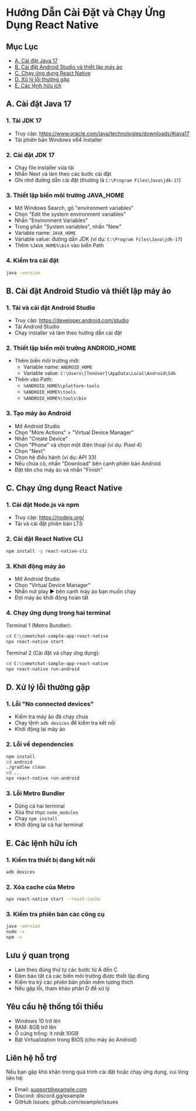 # Hướng Dẫn Cài Đặt và Chạy Ứng Dụng React Native

## Mục Lục
- [A. Cài đặt Java 17](#a-cài-đặt-java-17)
- [B. Cài đặt Android Studio và thiết lập máy ảo](#b-cài-đặt-android-studio-và-thiết-lập-máy-ảo)
- [C. Chạy ứng dụng React Native](#c-chạy-ứng-dụng-react-native)
- [D. Xử lý lỗi thường gặp](#d-xử-lý-lỗi-thường-gặp)
- [E. Các lệnh hữu ích](#e-các-lệnh-hữu-ích)

## A. Cài đặt Java 17

### 1. Tải JDK 17
- Truy cập: https://www.oracle.com/java/technologies/downloads/#java17
- Tải phiên bản Windows x64 Installer

### 2. Cài đặt JDK 17
- Chạy file installer vừa tải
- Nhấn Next và làm theo các bước cài đặt
- Ghi nhớ đường dẫn cài đặt (thường là `C:\Program Files\Java\jdk-17`)

### 3. Thiết lập biến môi trường JAVA_HOME
- Mở Windows Search, gõ "environment variables"
- Chọn "Edit the system environment variables"
- Nhấn "Environment Variables"
- Trong phần "System variables", nhấn "New"
- Variable name: `JAVA_HOME`
- Variable value: đường dẫn JDK (ví dụ: `C:\Program Files\Java\jdk-17`)
- Thêm `%JAVA_HOME%\bin` vào biến Path

### 4. Kiểm tra cài đặt
```bash
java -version
```

## B. Cài đặt Android Studio và thiết lập máy ảo

### 1. Tải và cài đặt Android Studio
- Truy cập: https://developer.android.com/studio
- Tải Android Studio
- Chạy installer và làm theo hướng dẫn cài đặt

### 2. Thiết lập biến môi trường ANDROID_HOME
- Thêm biến môi trường mới:
  - Variable name: `ANDROID_HOME`
  - Variable value: `C:\Users\[TenUser]\AppData\Local\Android\Sdk`
- Thêm vào Path:
  - `%ANDROID_HOME%\platform-tools`
  - `%ANDROID_HOME%\tools`
  - `%ANDROID_HOME%\tools\bin`

### 3. Tạo máy ảo Android
- Mở Android Studio
- Chọn "More Actions" > "Virtual Device Manager"
- Nhấn "Create Device"
- Chọn "Phone" và chọn một điện thoại (ví dụ: Pixel 4)
- Chọn "Next"
- Chọn hệ điều hành (ví dụ: API 33)
- Nếu chưa có, nhấn "Download" bên cạnh phiên bản Android
- Đặt tên cho máy ảo và nhấn "Finish"

## C. Chạy ứng dụng React Native

### 1. Cài đặt Node.js và npm
- Truy cập: https://nodejs.org/
- Tải và cài đặt phiên bản LTS

### 2. Cài đặt React Native CLI
```bash
npm install -g react-native-cli
```

### 3. Khởi động máy ảo
- Mở Android Studio
- Chọn "Virtual Device Manager"
- Nhấn nút play ▶️ bên cạnh máy ảo bạn muốn chạy
- Đợi máy ảo khởi động hoàn tất

### 4. Chạy ứng dụng trong hai terminal

Terminal 1 (Metro Bundler):
```bash
cd C:\cometchat-sample-app-react-native
npx react-native start
```

Terminal 2 (Cài đặt và chạy ứng dụng):
```bash
cd C:\cometchat-sample-app-react-native
npx react-native run-android
```

## D. Xử lý lỗi thường gặp

### 1. Lỗi "No connected devices"
- Kiểm tra máy ảo đã chạy chưa
- Chạy lệnh `adb devices` để kiểm tra kết nối
- Khởi động lại máy ảo

### 2. Lỗi về dependencies
```bash
npm install
cd android
./gradlew clean
cd ..
npx react-native run-android
```

### 3. Lỗi Metro Bundler
- Dừng cả hai terminal
- Xóa thư mục `node_modules`
- Chạy `npm install`
- Khởi động lại cả hai terminal

## E. Các lệnh hữu ích

### 1. Kiểm tra thiết bị đang kết nối
```bash
adb devices
```

### 2. Xóa cache của Metro
```bash
npx react-native start --reset-cache
```

### 3. Kiểm tra phiên bản các công cụ
```bash
java -version
node -v
npm -v
```

## Lưu ý quan trọng
- Làm theo đúng thứ tự các bước từ A đến C
- Đảm bảo tất cả các biến môi trường được thiết lập đúng
- Kiểm tra kỹ các phiên bản phần mềm tương thích
- Nếu gặp lỗi, tham khảo phần D để xử lý

## Yêu cầu hệ thống tối thiểu
- Windows 10 trở lên
- RAM: 8GB trở lên
- Ổ cứng trống: ít nhất 10GB
- Bật Virtualization trong BIOS (cho máy ảo Android)

## Liên hệ hỗ trợ
Nếu bạn gặp khó khăn trong quá trình cài đặt hoặc chạy ứng dụng, vui lòng liên hệ:
- Email: support@example.com
- Discord: discord.gg/example
- GitHub Issues: github.com/example/issues 